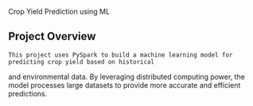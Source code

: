 Crop Yield Prediction using ML 

## Project Overview
	This project uses PySpark to build a machine learning model for predicting crop yield based on historical 
 and environmental data. By leveraging distributed computing power, the model processes large datasets to 
 provide more accurate and efficient predictions.
